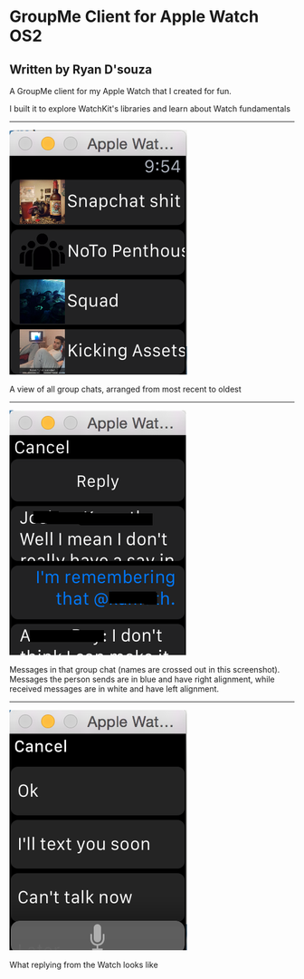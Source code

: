 # GroupMe Client for Apple Watch OS2

## Written by Ryan D'souza

A GroupMe client for my Apple Watch that I created for fun.

I built it to explore WatchKit's libraries and learn about Watch fundamentals 


---

![Screenshot 0](https://github.com/dsouzarc/groupMeForWatch/blob/master/Screenshots/Screenshot_0.png)

A view of all group chats, arranged from most recent to oldest


---

![Screenshot 1](https://github.com/dsouzarc/groupMeForWatch/blob/master/Screenshots/Screenshot_1.png)

Messages in that group chat (names are crossed out in this screenshot).
Messages the person sends are in blue and have right alignment, while received messages are in white and have left alignment.


---

![Screenshot 2](https://github.com/dsouzarc/groupMeForWatch/blob/master/Screenshots/Screenshot_2.png)

What replying from the Watch looks like
